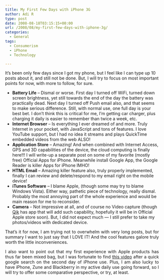 ```yaml
---
title: My First Few Days with iPhone 3G
author: Adi R
type: post
date: 2008-08-18T03:15:15+00:00
url: /2008/08/my-first-few-days-with-iphone-3g/
categories:
  - General
tags:
  - Consumerism
  - iPhone
  - Technology

---
```

It&#8217;s been only few days since I got my phone, but I feel like I can type up 10 posts about it, and still not be done. But, I will try to focus on most important points for now, with more to follow, for sure.

  * <div>
      <strong>Battery Life</strong> &#8211; Dismal or worse. First day I turned off WiFi, turned down screen brightness, yet still towards the end of the day the battery was practically dead. Next day I turned off Push email also, and that seems to make serious difference. Still, with normal use, one full day is your best bet. I don&#8217;t think this is critical for me, I&#8217;m getting car charger, plus charging it daily is easier to remember than twice a week, etc.
    </div>

  * <div>
      <strong>Internet Browser</strong> &#8211; Is everything I ever dreamed of and more. Truly Internet in your pocket, with JavaScript and tons of features. I love YouTube support, but I had no idea it streams and plays QuickTime embedded videos from the web ALSO!
    </div>

  * <div>
      <strong>Application Store</strong> &#8211; Amazing! And when combined with Internet Access, GPS and 3D capabilities of the device, the cloud computing is finally here!!! I will write-up a separate post on some of my favorite (mostly free) Official Apps for iPhone. Meanwhile install Google App, the Google Reader is killer Apps for iPhone IMHO!
    </div>

  * <div>
      <strong>HTML Email</strong> &#8211; Amazing killer feature also, truly properly implemented, finally I can review and delete/respond to my email right on the mobile device!
    </div>

  * <div>
      <strong>iTunes Software</strong> &#8211; I blame Apple, (though some may try to blame Windows Vista). Either way, pathetic piece of technology, really dismal. Probably the most annoying part of the whole experience and would be main reason for me to reconsider.
    </div>

  * <div>
      <strong>Camera</strong> &#8211; Not impressive at all, and of course no Video capture (though <a href="http://www.qik.com" target="_blank">Qik</a> has app that will add such capability, hopefully it will be in Official Apple store soon). But, I did not expect much &#8212; I still prefer to take my photos/videos with dedicated device.
    </div>

<p align="justify">
  That&#8217;s it for now, I am trying not to overwhelm with very long posts, but for summary I want to just say that I LOVE IT! And the cool features galore truly worth the little inconveniences.
</p>

<p align="justify">
  I also want to point out that my first experience with Apple products has thus far been mixed bag, but I was fortunate to find <a title="How to Reboot your iPhone to solve hanging troubles" href="http://www.youtube.com/watch?v=M2foiTBSn3k" target="_blank">this video</a> after a quick google search on the second day of iPhone use. Plus, I am also lucky to have iPhone, Zune and Blackberry in my active daily use going forward, so I will try to offer some comparative perspective, or try, at least.
</p>